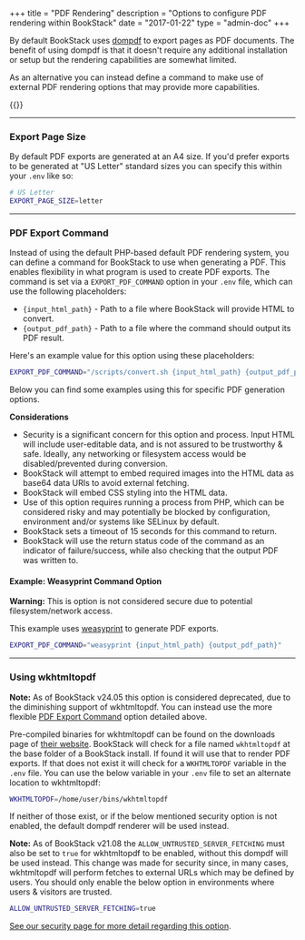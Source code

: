 +++
title = "PDF Rendering"
description = "Options to configure PDF rendering within BookStack"
date = "2017-01-22"
type = "admin-doc"
+++

By default BookStack uses [dompdf](https://github.com/dompdf/dompdf) to export pages as PDF documents. The benefit of using dompdf is that it doesn't require any additional installation or setup but the rendering capabilities are somewhat limited.

As an alternative you can instead define a command to make use of external PDF rendering options that may provide more capabilities.

{{<toc>}}

---

### Export Page Size

By default PDF exports are generated at an A4 size. If you'd prefer exports to be generated at "US Letter" standard sizes
you can specify this within your `.env` like so:

```bash
# US Letter
EXPORT_PAGE_SIZE=letter
```

---

### PDF Export Command

Instead of using the default PHP-based default PDF rendering system, you can define a command for BookStack to use when generating
a PDF. This enables flexibility in what program is used to create PDF exports.
The command is set via a `EXPORT_PDF_COMMAND` option in your `.env` file, which can use the following placeholders:

- `{input_html_path}` - Path to a file where BookStack will provide HTML to convert.
- `{output_pdf_path}` - Path to a file where the command should output its PDF result.

Here's an example value for this option using these placeholders:

```bash
EXPORT_PDF_COMMAND="/scripts/convert.sh {input_html_path} {output_pdf_path}"
```

Below you can find some examples using this for specific PDF generation options.

**Considerations**

- Security is a significant concern for this option and process. Input HTML will include user-editable data, and is not assured to be trustworthy & safe. Ideally, any networking or filesystem access would be disabled/prevented during conversion.
- BookStack will attempt to embed required images into the HTML data as base64 data URIs to avoid external fetching.
- BookStack will embed CSS styling into the HTML data.
- Use of this option requires running a process from PHP, which can be considered risky and may potentially be blocked by configuration, environment and/or systems like SELinux by default.
- BookStack sets a timeout of 15 seconds for this command to return.
- BookStack will use the return status code of the command as an indicator of failure/success, while also checking that the output PDF was written to.

#### Example: Weasyprint Command Option

**Warning:** This is option is not considered secure due to potential filesystem/network access.

This example uses [weasyprint](https://doc.courtbouillon.org/weasyprint/stable/) to generate PDF exports.

```bash
EXPORT_PDF_COMMAND="weasyprint {input_html_path} {output_pdf_path}"
```

---

### Using wkhtmltopdf

**Note:** As of BookStack v24.05 this option is considered deprecated, due to the diminishing support of wkhtmltopdf.
You can instead use the more flexible [PDF Export Command](#pdf-export-command) option detailed above.

Pre-compiled binaries for wkhtmltopdf can be found on the downloads page of [their website](http://wkhtmltopdf.org/downloads.html).
BookStack will check for a file named `wkhtmltopdf` at the base folder of a BookStack install. If found it will use that to render PDF exports. 
If that does not exist it will check for a `WKHTMLTOPDF` variable in the `.env` file. 
You can use the below variable in your `.env` file to set an alternate location to wkhtmltopdf:

```bash
WKHTMLTOPDF=/home/user/bins/wkhtmltopdf
```

If neither of those exist, or if the below mentioned security option is not enabled, the default dompdf renderer will be used instead.

**Note:** As of BookStack v21.08 the `ALLOW_UNTRUSTED_SERVER_FETCHING` must also be set to `true` for wkhtmltopdf to be enabled, without this dompdf will be used instead. 
This change was made for security since, in many cases, wkhtmltopdf will perform fetches to external URLs which may be defined by users.
You should only enable the below option in environments where users & visitors are trusted.

```bash
ALLOW_UNTRUSTED_SERVER_FETCHING=true
```

[See our security page for more detail regarding this option](/docs/admin/security/#server-side-requests).